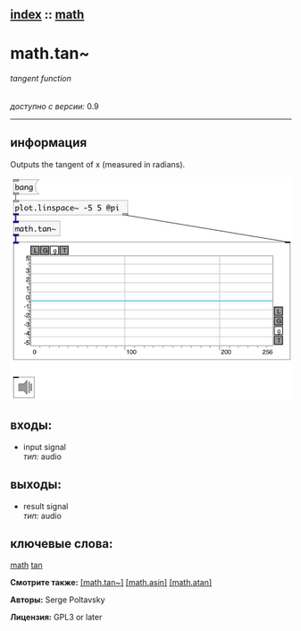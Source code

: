 [index](index.html) :: [math](category_math.html)
---

# math.tan~

###### tangent function

*доступно с версии:* 0.9

---


## информация
Outputs the tangent of x (measured in radians).


[![example](../examples/img/math.tan~.jpg)](../examples/pd/math.tan~.pd)









## входы:

* input signal<br>
_тип:_ audio



## выходы:

* result signal<br>
_тип:_ audio



## ключевые слова:

[math](keywords/math.html)
[tan](keywords/tan.html)



**Смотрите также:**
[\[math.tan~\]](math.tan~.html)
[\[math.asin\]](math.asin.html)
[\[math.atan\]](math.atan.html)




**Авторы:** Serge Poltavsky




**Лицензия:** GPL3 or later





